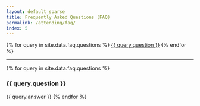 ```yaml
---
layout: default_sparse
title: Frequently Asked Questions (FAQ)
permalink: /attending/faq/
index: 5
---
```


{% for query in site.data.faq.questions %}
  <a href="#q{{forloop.index0}}">{{ query.question }}</a>
{% endfor %}

<hr />

{% for query in site.data.faq.questions %}
  <h3 id="q{{forloop.index0}}">{{ query.question }}</h3>
  {{ query.answer }}
{% endfor %}
